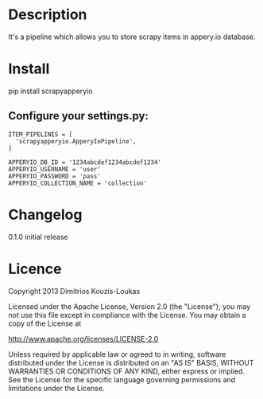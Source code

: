 Description
===========
It's a pipeline which allows you to store scrapy items in appery.io database.

Install
=======
   pip install scrapyapperyio

Configure your settings.py:
----------------------------
    ITEM_PIPELINES = [
      'scrapyapperyio.ApperyIoPipeline',
    ]
    
    APPERYIO_DB_ID = '1234abcdef1234abcdef1234'
    APPERYIO_USERNAME = 'user'
    APPERYIO_PASSWORD = 'pass'
    APPERYIO_COLLECTION_NAME = 'collection'

Changelog
=========

0.1.0
initial release

Licence
=======
Copyright 2013 Dimitrios Kouzis-Loukas

Licensed under the Apache License, Version 2.0 (the "License");
you may not use this file except in compliance with the License.
You may obtain a copy of the License at

http://www.apache.org/licenses/LICENSE-2.0

Unless required by applicable law or agreed to in writing, software
distributed under the License is distributed on an "AS IS" BASIS,
WITHOUT WARRANTIES OR CONDITIONS OF ANY KIND, either express or implied.
See the License for the specific language governing permissions and
limitations under the License.
